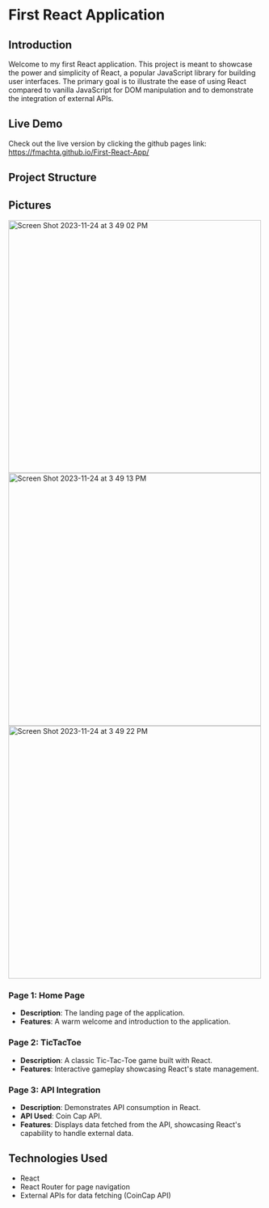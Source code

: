 # First React Application

## Introduction
Welcome to my first React application. This project is meant to showcase the power and simplicity of React, a popular JavaScript library for building user interfaces. The primary goal is to illustrate the ease of using React compared to vanilla JavaScript for DOM manipulation and to demonstrate the integration of external APIs.

## Live Demo
Check out the live version by clicking the github pages link: https://fmachta.github.io/First-React-App/
## Project Structure

## Pictures
<img width="500" alt="Screen Shot 2023-11-24 at 3 49 02 PM" src="https://github.com/fmachta/First-React-App/assets/91919641/c0620ea1-ed18-4a0b-8292-a099ca27db88">
<img width="500" alt="Screen Shot 2023-11-24 at 3 49 13 PM" src="https://github.com/fmachta/First-React-App/assets/91919641/a4a5f7b6-d2c3-4cc1-af34-a6f5aca2b668">
<img width="500" alt="Screen Shot 2023-11-24 at 3 49 22 PM" src="https://github.com/fmachta/First-React-App/assets/91919641/4c2a0826-dd37-4b4a-8802-0087c4b5167c">

### Page 1: Home Page
- **Description**: The landing page of the application.
- **Features**: A warm welcome and introduction to the application.

### Page 2: TicTacToe
- **Description**: A classic Tic-Tac-Toe game built with React.
- **Features**: Interactive gameplay showcasing React's state management.

### Page 3: API Integration
- **Description**: Demonstrates API consumption in React.
- **API Used**: Coin Cap API.
- **Features**: Displays data fetched from the API, showcasing React's capability to handle external data.

## Technologies Used
- React
- React Router for page navigation
- External APIs for data fetching (CoinCap API)
